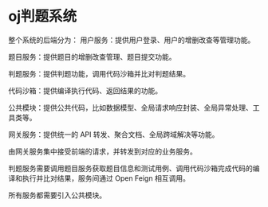 # oj判题系统
整个系统的后端分为：
用户服务：提供用户登录、用户的增删改查等管理功能。

题目服务：提供题目的增删改查管理、题目提交功能。

判题服务：提供判题功能，调用代码沙箱并比对判题结果。

代码沙箱：提供编译执行代码、返回结果的功能。

公共模块：提供公共代码，比如数据模型、全局请求响应封装、全局异常处理、工具类等。

网关服务：提供统一的 API 转发、聚合文档、全局跨域解决等功能。

由网关服务集中接受前端的请求，并转发到对应的业务服务。

判题服务需要调用题目服务获取题目信息和测试用例、调用代码沙箱完成代码的编译和执行并比对结果，服务间通过 Open Feign 相互调用。

所有服务都需要引入公共模块。

